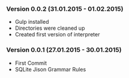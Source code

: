 ### Version 0.0.2 (31.01.2015 - 01.02.2015)

* Gulp installed
* Directories were cleaned up
* Created first version of interpreter

### Version 0.0.1 (27.01.2015 - 30.01.2015)

* First Commit
* SQLite Jison Grammar Rules
